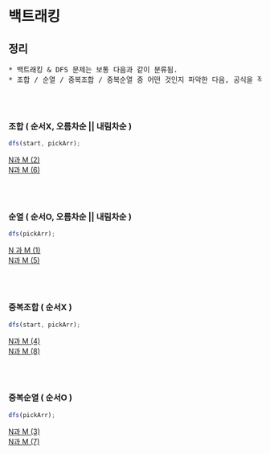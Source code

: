 # 백트래킹

## 정리

<pre>
* 백트래킹 & DFS 문제는 보통 다음과 같이 분류됨.
* 조합 / 순열 / 중복조합 / 중복순열 중 어떤 것인지 파악한 다음, 공식을 적용한다.
</pre>

<br>
<br>

### 조합 ( 순서X, 오름차순 || 내림차순 )

```js
dfs(start, pickArr);
```

[N과 M (2)](<https://github.com/ijieun0123/codingTest/blob/main/%EB%B0%B1%ED%8A%B8%EB%9E%98%ED%82%B9/15650_N%EA%B3%BC_M(2).md>)<br>
[N과 M (6)](<https://github.com/ijieun0123/codingTest/blob/main/%EB%B0%B1%ED%8A%B8%EB%9E%98%ED%82%B9/15655_N%EA%B3%BC_M(6).md>)

<br>
<br>

### 순열 ( 순서O, 오름차순 || 내림차순 )

```js
dfs(pickArr);
```

[N 과 M (1)](<https://github.com/ijieun0123/codingTest/blob/main/%EB%B0%B1%ED%8A%B8%EB%9E%98%ED%82%B9/15649_N%EA%B3%BC_M(1).md>)<br>
[N과 M (5)](<https://github.com/ijieun0123/codingTest/blob/main/%EB%B0%B1%ED%8A%B8%EB%9E%98%ED%82%B9/15654_N%EA%B3%BC_M(5).md>)

<br>
<br>

### 중복조합 ( 순서X )

```js
dfs(start, pickArr);
```

[N과 M (4)](<https://github.com/ijieun0123/codingTest/blob/main/%EB%B0%B1%ED%8A%B8%EB%9E%98%ED%82%B9/15652_N%EA%B3%BC_M(4).md>)<br>
[N과 M (8)](<https://github.com/ijieun0123/codingTest/blob/main/%EB%B0%B1%ED%8A%B8%EB%9E%98%ED%82%B9/15657_N%EA%B3%BC_M(8).md>)

<br>
<br>

### 중복순열 ( 순서O )

```js
dfs(pickArr);
```

[N과 M (3)](<https://github.com/ijieun0123/codingTest/blob/main/%EB%B0%B1%ED%8A%B8%EB%9E%98%ED%82%B9/15651_N%EA%B3%BC_M(3).md>)<br>
[N과 M (7)](<https://github.com/ijieun0123/codingTest/blob/main/%EB%B0%B1%ED%8A%B8%EB%9E%98%ED%82%B9/15656_N%EA%B3%BC_M(7).md>)
